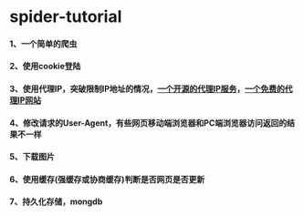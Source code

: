 # spider-tutorial

#### 1、一个简单的爬虫
#### 2、使用cookie登陆
#### 3、使用代理IP，突破限制IP地址的情况，[一个开源的代理IP服务](http://git.oschina.net/virjar/proxyipcenter)，[一个免费的代理IP网站](http://www.goubanjia.com/free/index.shtml)

#### 4、修改请求的User-Agent，有些网页移动端浏览器和PC端浏览器访问返回的结果不一样


#### 5、下载图片

#### 6、使用缓存(强缓存或协商缓存)判断是否网页是否更新

#### 7、持久化存储，mongdb
